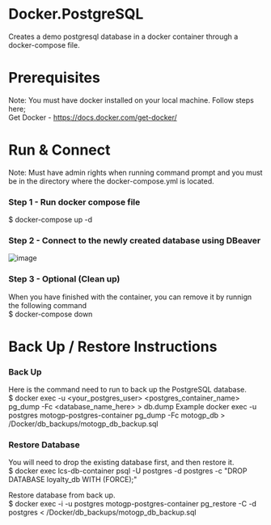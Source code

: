 # Docker.PostgreSQL
Creates a demo postgresql database in a docker container through a docker-compose file.

# Prerequisites
Note: You must have docker installed on your local machine. Follow steps here;\
  Get Docker - https://docs.docker.com/get-docker/

# Run & Connect
Note: Must have admin rights when running command prompt and you must be in the directory where the docker-compose.yml is located.

### Step 1 - Run docker compose file
  $ docker-compose up -d
  
### Step 2 - Connect to the newly created database using DBeaver
  
![image](https://user-images.githubusercontent.com/56781613/171974506-ecb6a7a0-67df-4529-a2df-a0ad9497156d.png)

### Step 3 - Optional (Clean up)
  When you have finished with the container, you can remove it by runnign the following command\
  $ docker-compose down

# Back Up / Restore Instructions
### Back Up
  Here is the command need to run to back up the PostgreSQL database.\
    $ docker exec -u <your_postgres_user> <postgres_container_name> pg_dump -Fc <database_name_here> > db.dump
  Example
    docker exec -u postgres motogp-postgres-container pg_dump -Fc motogp_db > /Docker/db_backups/motogp_db_backup.sql

### Restore Database
You will need to drop the existing database first, and then restore it.\
  $ docker exec lcs-db-container psql -U postgres -d postgres -c "DROP DATABASE loyalty_db WITH (FORCE);"
  
Restore database from back up.\
  $ docker exec -i -u postgres motogp-postgres-container pg_restore -C -d postgres < /Docker/db_backups/motogp_db_backup.sql
